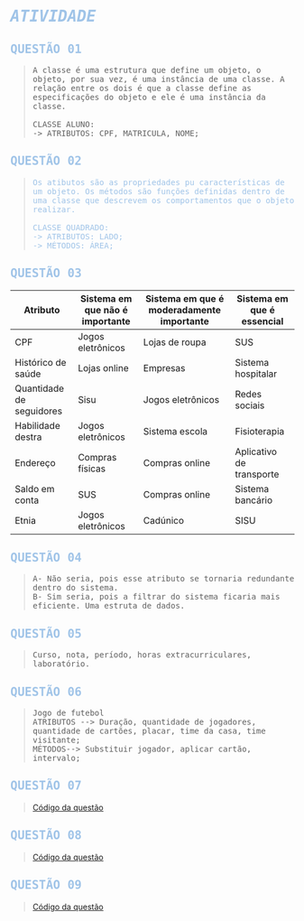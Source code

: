# <span style="color: #A0C4E8; font-family: 'OCR A Std', monospace"> ***ATIVIDADE***</span>

## <span style="color: #A0C4E8; font-family: 'OCR A Std', monospace"> QUESTÃO 01</span>
> <span style=" font-family: 'OCR A Std', monospace">A classe é uma estrutura que define um objeto, o objeto, por sua vez, é uma instância de uma classe. A relação entre os dois é que a classe define as especificações do objeto e ele é uma instância da classe.<br><br>
CLASSE ALUNO:<br>
-> ATRIBUTOS: CPF, MATRICULA, NOME;<br></span>

## <span style="color: #A0C4E8; font-family: 'OCR A Std', monospace"> QUESTÃO 02</span>
> <span style="color: #A0C4E8; font-family: 'OCR A Std', monospace">Os atibutos são as propriedades pu características de um objeto. Os métodos são funções definidas dentro de uma classe que descrevem os comportamentos que o objeto realizar.<br><br>
CLASSE QUADRADO:<br>
-> ATRIBUTOS: LADO;<br>
-> MÉTODOS: ÁREA;</span>

## <span style="color: #A0C4E8; font-family: 'OCR A Std', monospace"> QUESTÃO 03</span>
| Atributo                   | Sistema em que não é importante        | Sistema em que é moderadamente importante | Sistema em que é essencial               |
|----------------------------|----------------------------------------|------------------------------------------|------------------------------------------|
| CPF                        | Jogos eletrônicos                         | Lojas de roupa                           | SUS                         |
| Histórico de saúde          |Lojas online                           | Empresas                                 | Sistema hospitalar                       |
| Quantidade de seguidores    | Sisu                  | Jogos eletrônicos                           | Redes sociais                  |
| Habilidade destra           | Jogos eletrônicos                   | Sistema escola                            | Fisioterapia                             |
| Endereço                    | Compras físicas                          | Compras online                     | Aplicativo de transporte                      |
| Saldo em conta              | SUS                         | Compras online                           | Sistema bancário                         |
| Etnia                       | Jogos eletrônicos                        | Cadúnico                    | SISU                   |

## <span style="color: #A0C4E8; font-family: 'OCR A Std', monospace"> QUESTÃO 04</span>
> <span style=" font-family: 'OCR A Std', monospace">A- Não seria, pois esse atributo se tornaria redundante dentro do sistema. <br> B- Sim seria, pois a filtrar do sistema ficaria mais eficiente. Uma estruta de dados.</span>

## <span style="color: #A0C4E8; font-family: 'OCR A Std', monospace"> QUESTÃO 05</span>
> <span style=" font-family: 'OCR A Std', monospace">Curso, nota, período, horas extracurriculares, laboratório.<br></span>

## <span style="color: #A0C4E8; font-family: 'OCR A Std', monospace"> QUESTÃO 06</span>
> <span style=" font-family: 'OCR A Std', monospace">Jogo de futebol<br> ATRIBUTOS --> Duração, quantidade de jogadores, quantidade de cartões, placar, time da casa, time visitante; <br>MÉTODOS--> Substituir jogador, aplicar cartão, intervalo; <br></span>

## <span style="color: #A0C4E8; font-family: 'OCR A Std', monospace"> QUESTÃO 07</span>
> [Código da questão](https://github.com/KaioGabriel-the/Programa-orientada-a-objetos/blob/132ed2bf7147dd297b0e17c070d73418016593b2/atividade01/typescript/classe/Retangulo.ts)

## <span style="color: #A0C4E8; font-family: 'OCR A Std', monospace"> QUESTÃO 08</span>
> [Código da questão](https://github.com/KaioGabriel-the/Programa-orientada-a-objetos/blob/132ed2bf7147dd297b0e17c070d73418016593b2/atividade01/typescript/classe/Circulo.ts)

## <span style="color: #A0C4E8; font-family: 'OCR A Std', monospace"> QUESTÃO 09</span>
> [Código da questão](https://github.com/KaioGabriel-the/Programa-orientada-a-objetos/blob/132ed2bf7147dd297b0e17c070d73418016593b2/atividade01/typescript/classe/SituacaoFinaceira.ts)
